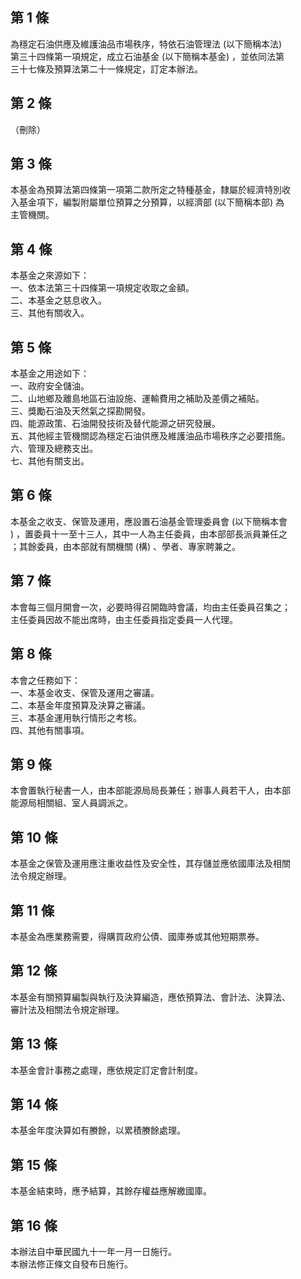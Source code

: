 第 1 條
-------
為穩定石油供應及維護油品市場秩序，特依石油管理法 (以下簡稱本法)  
第三十四條第一項規定，成立石油基金 (以下簡稱本基金) ，並依同法第  
三十七條及預算法第二十一條規定，訂定本辦法。

第 2 條
-------
（刪除）

第 3 條
-------
本基金為預算法第四條第一項第二款所定之特種基金，隸屬於經濟特別收  
入基金項下，編製附屬單位預算之分預算，以經濟部 (以下簡稱本部) 為  
主管機關。

第 4 條
-------
本基金之來源如下：  
一、依本法第三十四條第一項規定收取之金額。  
二、本基金之慈息收入。  
三、其他有關收入。

第 5 條
-------
本基金之用途如下：  
一、政府安全儲油。  
二、山地鄉及離島地區石油設施、運輸費用之補助及差價之補貼。  
三、獎勵石油及天然氣之探勘開發。  
四、能源政策、石油開發技術及替代能源之研究發展。  
五、其他經主管機關認為穩定石油供應及維護油品市場秩序之必要措施。  
六、管理及總務支出。  
七、其他有關支出。

第 6 條
-------
本基金之收支、保管及運用，應設置石油基金管理委員會 (以下簡稱本會  
) ，置委員十一至十三人，其中一人為主任委員，由本部部長派員兼任之  
；其餘委員，由本部就有關機關 (構) 、學者、專家聘兼之。

第 7 條
-------
本會每三個月開會一次，必要時得召開臨時會議，均由主任委員召集之；  
主任委員因故不能出席時，由主任委員指定委員一人代理。

第 8 條
-------
本會之任務如下：  
一、本基金收支、保管及運用之審議。  
二、本基金年度預算及決算之審議。  
三、本基金運用執行情形之考核。  
四、其他有關事項。

第 9 條
-------
本會置執行秘書一人，由本部能源局局長兼任；辦事人員若干人，由本部  
能源局相關組、室人員調派之。

第 10 條
--------
本基金之保管及運用應注重收益性及安全性，其存儲並應依國庫法及相關  
法令規定辦理。

第 11 條
--------
本基金為應業務需要，得購買政府公債、國庫券或其他短期票券。

第 12 條
--------
本基金有關預算編製與執行及決算編造，應依預算法、會計法、決算法、  
審計法及相關法令規定辦理。

第 13 條
--------
本基金會計事務之處理，應依規定訂定會計制度。

第 14 條
--------
本基金年度決算如有賸餘，以累積賸餘處理。

第 15 條
--------
本基金結束時，應予結算，其餘存權益應解繳國庫。

第 16 條
--------
本辦法自中華民國九十一年一月一日施行。  
本辦法修正條文自發布日施行。

